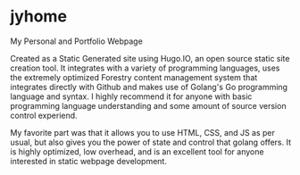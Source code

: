 # jyhome

My Personal and Portfolio Webpage

Created as a Static Generated site using Hugo.IO, an open source static site creation tool. It integrates with a variety of programming languages, uses the extremely optimized Forestry content management system that integrates directly with Github and makes use of Golang's Go programming language and syntax. I highly recommend it for anyone with basic programming language understanding and some amount of source version control experiend.

My favorite part was that it allows you to use HTML, CSS, and JS as per usual, but also gives you the power of state and control that golang offers. It is highly optimized, low overhead, and is an excellent tool for anyone interested in static webpage development.

